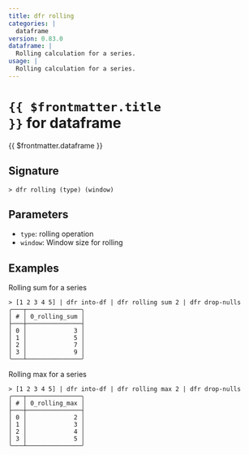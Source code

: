 ```yaml
---
title: dfr rolling
categories: |
  dataframe
version: 0.83.0
dataframe: |
  Rolling calculation for a series.
usage: |
  Rolling calculation for a series.
---
```


# <code>{{ $frontmatter.title }}</code> for dataframe

<div class='command-title'>{{ $frontmatter.dataframe }}</div>

## Signature

```> dfr rolling (type) (window)```

## Parameters

 -  `type`: rolling operation
 -  `window`: Window size for rolling

## Examples

Rolling sum for a series
```shell
> [1 2 3 4 5] | dfr into-df | dfr rolling sum 2 | dfr drop-nulls
╭───┬───────────────╮
│ # │ 0_rolling_sum │
├───┼───────────────┤
│ 0 │             3 │
│ 1 │             5 │
│ 2 │             7 │
│ 3 │             9 │
╰───┴───────────────╯

```

Rolling max for a series
```shell
> [1 2 3 4 5] | dfr into-df | dfr rolling max 2 | dfr drop-nulls
╭───┬───────────────╮
│ # │ 0_rolling_max │
├───┼───────────────┤
│ 0 │             2 │
│ 1 │             3 │
│ 2 │             4 │
│ 3 │             5 │
╰───┴───────────────╯

```
